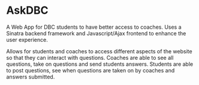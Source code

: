 AskDBC
======

A Web App for DBC students to have better access to coaches. Uses a Sinatra backend framework and Javascript/Ajax frontend to enhance the user experience. 

Allows for students and coaches to access different aspects of the website so that they can interact with questions. Coaches are able to see all questions, take on questions and send students answers. Students are able to post questions, see when questions are taken on by coaches and answers submitted. 
